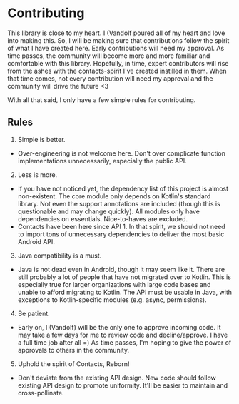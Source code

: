 # Contributing

This library is close to my heart. I (Vandolf poured all of my heart and love into making this. So,
I will be making sure that contributions follow the spirit of what I have created here. Early
contributions will need my approval. As time passes, the community will become more and more
familiar and comfortable with this library. Hopefully, in time, expert contributors will rise from
the ashes with the contacts-spirit I've created instilled in them. When that time comes, not every
contribution will need my approval and the community will drive the future <3

With all that said, I only have a few simple rules for contributing.

## Rules

1. Simple is better.
  - Over-engineering is not welcome here. Don't over complicate function implementations
    unnecessarily, especially the public API.
2. Less is more.
  - If you have not noticed yet, the dependency list of this project is almost non-existent. The
    core module only depends on Kotlin's standard library. Not even the support annotations are
    included (though this is questionable and may change quickly). All modules only have
    dependencies on essentials. Nice-to-haves are excluded.
  - Contacts have been here since API 1. In that spirit, we should not need to import tons of
    unnecessary dependencies to deliver the most basic Android API.
3. Java compatibility is a must.
  - Java is not dead even in Android, though it may seem like it. There are still probably a lot of
    people that have not migrated over to Kotlin. This is especially true for larger organizations
    with large code bases and unable to afford migrating to Kotlin. The API must be usable in Java,
    with exceptions to Kotlin-specific modules (e.g. async, permissions).
4. Be patient.
  - Early on, I (Vandolf) will be the only one to approve incoming code. It may take a few days for
    me to review code and decline/approve. I have a full time job after all =) As time passes, I'm
    hoping to give the power of approvals to others in the community.
5. Uphold the spirit of Contacts, Reborn!
  - Don't deviate from the existing API design. New code should follow existing API design to
    promote uniformity. It'll be easier to maintain and cross-pollinate.